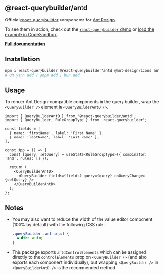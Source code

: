 ## @react-querybuilder/antd

Official [react-querybuilder](https://npmjs.com/package/react-querybuilder) components for [Ant Design](https://ant.design/).

To see them in action, check out the [`react-querybuilder` demo](https://react-querybuilder.js.org/demo/antd) or [load the example in CodeSandbox](https://codesandbox.io/s/github/react-querybuilder/react-querybuilder/tree/main/examples/antd).

**[Full documentation](https://react-querybuilder.js.org/)**

## Installation

```bash
npm i react-querybuilder @react-querybuilder/antd @ant-design/icons antd
# OR yarn add / pnpm add / bun add
```

## Usage

To render Ant Design-compatible components in the query builder, wrap the `<QueryBuilder />` element in `<QueryBuilderAntD />`.

```tsx
import { QueryBuilderAntD } from '@react-querybuilder/antd';
import { QueryBuilder, RuleGroupType } from 'react-querybuilder';

const fields = [
  { name: 'firstName', label: 'First Name' },
  { name: 'lastName', label: 'Last Name' },
];

const App = () => {
  const [query, setQuery] = useState<RuleGroupType>({ combinator: 'and', rules: [] });

  return (
    <QueryBuilderAntD>
      <QueryBuilder fields={fields} query={query} onQueryChange={setQuery} />
    </QueryBuilderAntD>
  );
};
```

## Notes

- You may also want to reduce the width of the value editor component (100% by default) with the following CSS rule:

  ```css
  .queryBuilder .ant-input {
    width: auto;
  }
  ```

- This package exports `antdControlElements` which can be assigned directly to the `controlElements` prop on `<QueryBuilder />` (and also exports each component individually), but wrapping `<QueryBuilder />` in `<QueryBuilderAntD />` is the recommended method.
